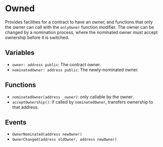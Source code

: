 # Owned

Provides facilities for a contract to have an owner, and functions that only the owner can call with the
`onlyOwner` function modifier.
The owner can be changed by a nomination process, where the nominated owner must accept ownership before
it is switched.

## Variables

* `owner: address public`: The contract owner.
* `nominatedOwner: address public`: The newly-nominated owner.

## Functions

* `nominatedOwner(address _owner)`: only callable by the owner.
* `acceptOwnership()`: if called by `nominatedOwner`, transfers ownership to that address.

## Events

* `OwnerNominated(address newOwner)`
* `OwnerChanged(address oldOwner, address newOwner)`
